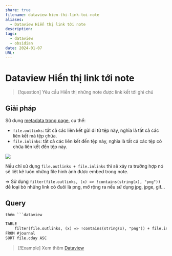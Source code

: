 ```yaml
---
share: true
filename: dataview-hien-thi-link-toi-note
aliases:
  - Dataview Hiển thị link tới note
description: 
tags:
  - dataview
  - obsidian
date: 2024-01-07
URL: 
---
```


# Dataview Hiển thị link tới note

> [!question] Yêu cầu
> Hiển thị những note được link kết tới ghi chú

## Giải pháp

Sử dụng [metadata trong page](https://blacksmithgu.github.io/obsidian-dataview/annotation/metadata-pages/#implicit-fields), cụ thể:

- `file.outlinks`: tất cả các liên kết gửi đi từ tệp này, nghĩa là tất cả các liên kết mà tệp chứa.
- `file.inlinks`: tất cả các liên kết đến tệp này, nghĩa là tất cả các tệp có chứa liên kết đến tệp này.

![](https://i.imgur.com/d4U3t3d.png)


Nếu chỉ sử dụng `file.outlinks + file.inlinks` thì sẽ xảy ra trường hợp nó sẽ liệt kê luôn những file hình ảnh được embed trong note.

=> Sử dụng `filter(file.outlinks, (x) => !contains(string(x), "png"))` để loại bỏ những link có đuôi là png, mở rộng ra nếu sử dụng jpg, jpge, gif...

## Query
`thêm ```dataview`

```md
TABLE
	filter(file.outlinks, (x) => !contains(string(x), "png")) + file.inlinks as "Links"
FROM #journal
SORT file.cday ASC
```


> [!Example] Xem thêm
> [Dataview](./dataview.md)